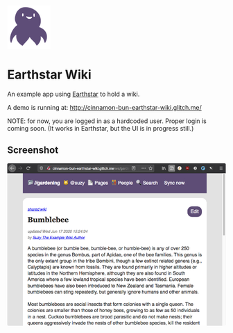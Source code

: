 ![](img/earthstar-logo-small.png)

# Earthstar Wiki

An example app using [Earthstar](https://github.com/cinnamon-bun/earthstar) to hold a wiki.

A demo is running at: http://cinnamon-bun-earthstar-wiki.glitch.me/

NOTE: for now, you are logged in as a hardcoded user.  Proper login is coming soon.  (It works in Earthstar, but the UI is in progress still.)

## Screenshot

![](img/screenshot.png)
